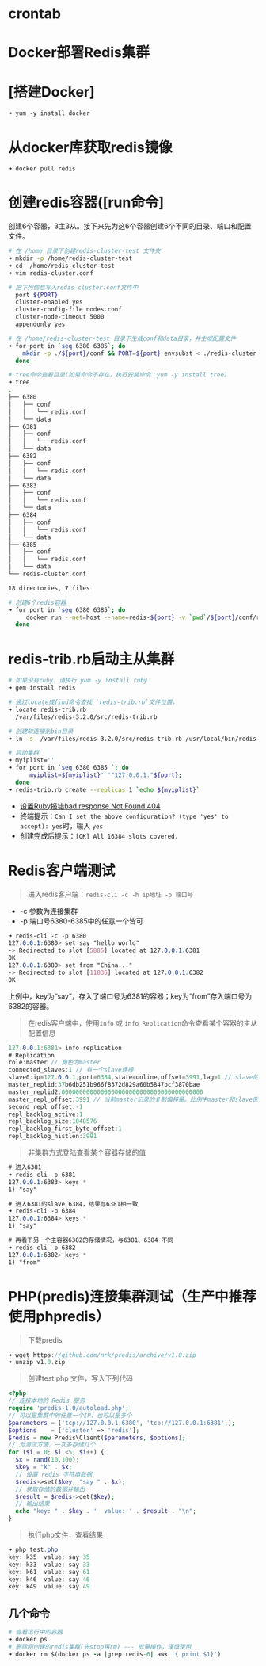 # crontab

# Docker部署Redis集群



# [搭建Docker]



```undefined
➜ yum -y install docker
```

# 从docker库获取redis镜像



```undefined
➜ docker pull redis
```

# 创建redis容器([run命令]

创建6个容器，3主3从。接下来先为这6个容器创建6个不同的目录、端口和配置文件。



```bash
# 在 /home 目录下创建redis-cluster-test 文件夹
➜ mkdir -p /home/redis-cluster-test
➜ cd  /home/redis-cluster-test
➜ vim redis-cluster.conf

# 把下列信息写入redis-cluster.conf文件中
  port ${PORT}
  cluster-enabled yes
  cluster-config-file nodes.conf
  cluster-node-timeout 5000
  appendonly yes

# 在 /home/redis-cluster-test 目录下生成conf和data目录，并生成配置文件
➜ for port in `seq 6380 6385`; do 
    mkdir -p ./${port}/conf && PORT=${port} envsubst < ./redis-cluster.conf > ./${port}/conf/redis.conf && mkdir -p ./${port}/data;
  done

# tree命令查看目录(如果命令不存在，执行安装命令：yum -y install tree)
➜ tree
.
├── 6380
│   ├── conf
│   │   └── redis.conf
│   └── data
├── 6381
│   ├── conf
│   │   └── redis.conf
│   └── data
├── 6382
│   ├── conf
│   │   └── redis.conf
│   └── data
├── 6383
│   ├── conf
│   │   └── redis.conf
│   └── data
├── 6384
│   ├── conf
│   │   └── redis.conf
│   └── data
├── 6385
│   ├── conf
│   │   └── redis.conf
│   └── data
└── redis-cluster.conf

18 directories, 7 files

# 创建6个redis容器
➜ for port in `seq 6380 6385`; do 
     docker run --net=host --name=redis-${port} -v `pwd`/${port}/conf/redis.conf:/usr/local/etc/redis/redis.conf -d redis:latest redis-server /usr/local/etc/redis/redis.conf; 
  done
```

# redis-trib.rb启动主从集群



```bash
# 如果没有ruby，请执行 yum -y install ruby
➜ gem install redis

# 通过locate或find命令查找 `redis-trib.rb`文件位置，
➜ locate redis-trib.rb
  /var/files/redis-3.2.0/src/redis-trib.rb

# 创建软连接到bin目录
➜ ln -s  /var/files/redis-3.2.0/src/redis-trib.rb /usr/local/bin/redis-trib.rb

# 启动集群
➜ myiplist=''
➜ for port in `seq 6380 6385 `; do
      myiplist=${myiplist}' '"127.0.0.1:"${port};
  done
➜ redis-trib.rb create --replicas 1 `echo ${myiplist}`
```

- [设置Ruby报错bad response Not Found 404](https://www.jianshu.com/p/60f3707cb3ce)
- 终端提示：`Can I set the above configuration? (type 'yes' to accept): yes`时，输入 `yes`
- 创建完成后提示：`[OK] All 16384 slots covered.`

# Redis客户端测试

> 进入redis客户端：`redis-cli -c -h ip地址 -p 端口号`

- -c 参数为连接集群
- -p 端口号6380-6385中的任意一个皆可



```css
➜ redis-cli -c -p 6380
127.0.0.1:6380> set say "hello world"
-> Redirected to slot [5885] located at 127.0.0.1:6381
OK
127.0.0.1:6380> set from "China..."
-> Redirected to slot [11836] located at 127.0.0.1:6382
OK
```

上例中，key为“say”，存入了端口号为6381的容器；key为“from”存入端口号为6382的容器。

> 在redis客户端中，使用`info` 或 `info Replication`命令查看某个容器的主从配置信息



```csharp
127.0.0.1:6381> info replication
# Replication
role:master // 角色为master 
connected_slaves:1 // 有一个slave连接
slave0:ip=127.0.0.1,port=6384,state=online,offset=3991,lag=1 // slave的IP、端口、状态、复制偏移量
master_replid:37b6db251b966f8372d829a60b5847bcf3870bae 
master_replid2:0000000000000000000000000000000000000000
master_repl_offset:3991 // 当前master记录的复制偏移量。此例中master和slave的offset相同，说明此刻slave已经复制到最新的数据。
second_repl_offset:-1
repl_backlog_active:1
repl_backlog_size:1048576
repl_backlog_first_byte_offset:1
repl_backlog_histlen:3991
```

> 非集群方式登陆查看某个容器存储的值



```css
# 进入6381
➜ redis-cli -p 6381
127.0.0.1:6383> keys *
1) "say"

# 进入6381的slave 6384，结果与6381相一致
➜ redis-cli -p 6384
127.0.0.1:6384> keys *
1) "say"

# 再看下另一个主容器6382的存储情况，与6381、6384 不同
➜ redis-cli -p 6382
127.0.0.1:6382> keys *
1) "from"
```

# PHP(predis)连接集群测试（生产中推荐使用phpredis）

> 下载predis



```swift
➜ wget https://github.com/nrk/predis/archive/v1.0.zip
➜ unzip v1.0.zip
```

> 创建test.php 文件，写入下列代码



```php
<?php
// 连接本地的 Redis 服务
require 'predis-1.0/autoload.php';
// 可以是集群中的任意一个IP，也可以是多个
$parameters = ['tcp://127.0.0.1:6380', 'tcp://127.0.0.1:6381',];
$options    = ['cluster' => 'redis'];
$redis = new Predis\Client($parameters, $options);
// 为测试方便，一次多存储几个
for ($i = 0; $i <5; $i++) {
  $x = rand(10,100);
  $key = "k" . $x;
  // 设置 redis 字符串数据
  $redis->set($key, "say " . $x); 
  // 获取存储的数据并输出
  $result = $redis->get($key);  
  // 输出结果
  echo "key: " . $key . '  value: ' . $result . "\n";
}
```

> 执行php文件，查看结果



```csharp
➜ php test.php
key: k35  value: say 35
key: k33  value: say 33
key: k61  value: say 61
key: k46  value: say 46
key: k49  value: say 49
```

## 几个命令



```ruby
# 查看运行中的容器
➜ docker ps 
# 删除刚创建的redis集群(先stop再rm) --- 批量操作，谨慎使用
➜ docker rm $(docker ps -a |grep redis-6| awk '{ print $1}') 
```
